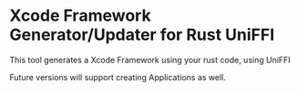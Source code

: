 # Xcode Framework Generator/Updater for Rust UniFFI

This tool generates a Xcode Framework using your rust code, using UniFFI

Future versions will support creating Applications as well.